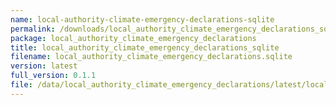 ```yaml
---
name: local-authority-climate-emergency-declarations-sqlite
permalink: /downloads/local_authority_climate_emergency_declarations_sqlite/latest
package: local_authority_climate_emergency_declarations
title: local_authority_climate_emergency_declarations_sqlite
filename: local_authority_climate_emergency_declarations.sqlite
version: latest
full_version: 0.1.1
file: /data/local_authority_climate_emergency_declarations/latest/local_authority_climate_emergency_declarations.sqlite
---
```

